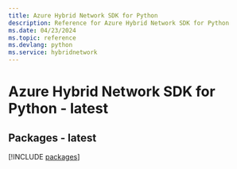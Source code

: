 ```yaml
---
title: Azure Hybrid Network SDK for Python
description: Reference for Azure Hybrid Network SDK for Python
ms.date: 04/23/2024
ms.topic: reference
ms.devlang: python
ms.service: hybridnetwork
---
```

# Azure Hybrid Network SDK for Python - latest
## Packages - latest
[!INCLUDE [packages](hybrid-network-index.md)]